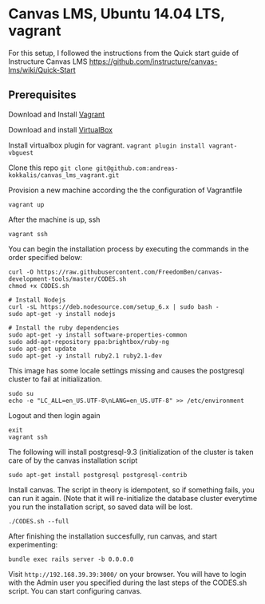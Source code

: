# Canvas LMS, Ubuntu 14.04 LTS, vagrant
For this setup, I followed the instructions from the Quick start guide of Instructure Canvas LMS https://github.com/instructure/canvas-lms/wiki/Quick-Start

## Prerequisites
Download and Install [Vagrant](https://www.vagrantup.com/docs/installation/)

Download and install [VirtualBox](https://www.virtualbox.org/wiki/Downloads)

Install virtualbox plugin for vagrant.
```vagrant plugin install vagrant-vbguest```

Clone this repo 
```git clone git@github.com:andreas-kokkalis/canvas_lms_vagrant.git```

Provision a new machine according the the configuration of Vagrantfile
```
vagrant up
```
After the machine is up, ssh
```
vagrant ssh
```

You can begin the installation process by executing the commands in the order specified below:

```
curl -O https://raw.githubusercontent.com/FreedomBen/canvas-development-tools/master/CODES.sh
chmod +x CODES.sh

# Install Nodejs
curl -sL https://deb.nodesource.com/setup_6.x | sudo bash -
sudo apt-get -y install nodejs

# Install the ruby dependencies
sudo apt-get -y install software-properties-common
sudo add-apt-repository ppa:brightbox/ruby-ng
sudo apt-get update
sudo apt-get -y install ruby2.1 ruby2.1-dev
```
This image has some locale settings missing and causes the postgresql cluster to fail at initialization.
```
sudo su
echo -e "LC_ALL=en_US.UTF-8\nLANG=en_US.UTF-8" >> /etc/environment
```
Logout and then login again
```
exit
vagrant ssh
```

The following will install postgresql-9.3 (initialization of the cluster is taken care of by the canvas installation script
```
sudo apt-get install postgresql postgresql-contrib
```
Install canvas. The script in theory is idempotent, so if something fails, you can run it 
again. (Note that it will re-initialize the database cluster everytime you run the installation script, so saved data will be lost.
```
./CODES.sh --full
```

After finishing the installation succesfully, run canvas, and start experimenting:
```
bundle exec rails server -b 0.0.0.0
```
Visit `http://192.168.39.39:3000/` on your browser.
You will have to login with the Admin user you specified during the last steps of the CODES.sh script. You can start configuring canvas.

